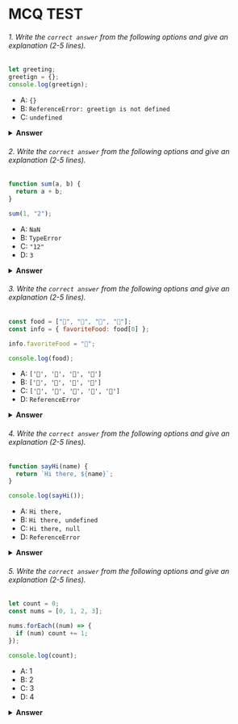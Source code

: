 
  <h1>MCQ TEST</h1>


###### 1. Write the `correct answer` from the following options and give an explanation (2-5 lines).

```javascript
let greeting;
greetign = {};
console.log(greetign);
```

- A: `{}`
- B: `ReferenceError: greetign is not defined`
- C: `undefined`

<details><summary><b>Answer</b></summary>
<p>

#### Answer: B: `ReferenceError: greetign is not defined`

<i>In the code provided, there is a typo in the variable name. It should be greeting, but it is mistakenly written as greetign. As a result, when you try to log greetign, JavaScript will throw a ReferenceError because the variable greetign has not been defined.</i>

</p>
</details>

###### 2. Write the `correct answer` from the following options and give an explanation (2-5 lines).

```javascript
function sum(a, b) {
  return a + b;
}

sum(1, "2");
```

- A: `NaN`
- B: `TypeError`
- C: `"12"`
- D: `3`

<details><summary><b>Answer</b></summary>
<p>

#### Answer: C: `"12"`

<i>In JavaScript, when you use the + operator with a string and a number, JavaScript converts the number to a string and performs string concatenation. In this case, "2" is treated as a string, so the + operator concatenates it with the number 1, resulting in the string "12".</i>

</p>
</details>

###### 3. Write the `correct answer` from the following options and give an explanation (2-5 lines).

```javascript
const food = ["🍕", "🍫", "🥑", "🍔"];
const info = { favoriteFood: food[0] };

info.favoriteFood = "🍝";

console.log(food);
```

- A: `['🍕', '🍫', '🥑', '🍔']`
- B: `['🍝', '🍫', '🥑', '🍔']`
- C: `['🍝', '🍕', '🍫', '🥑', '🍔']`
- D: `ReferenceError`

<details><summary><b>Answer</b></summary>
<p>

#### Answer: A: `['🍕', '🍫', '🥑', '🍔']`

<i>In the code, the info.favoriteFood property is initially assigned the value "🍕", which is the first element of the food array. Later, it is reassigned to "🍝". However, this reassignment does not modify the food array in any way. Therefore, when you log the food array, it remains unchanged, containing ['🍕', '🍫', '🥑', '🍔'].</i>

</p>
</details>

###### 4. Write the `correct answer` from the following options and give an explanation (2-5 lines).

```javascript
function sayHi(name) {
  return `Hi there, ${name}`;
}

console.log(sayHi());
```

- A: `Hi there,`
- B: `Hi there, undefined`
- C: `Hi there, null`
- D: `ReferenceError`

<details><summary><b>Answer</b></summary>
<p>

#### Answer: B: `Hi there, undefined`

<i>In the sayHi function, there is a parameter name that is expected to be passed when calling the function. However, in the console.log statement, the sayHi function is called without providing any argument. In this case, name becomes undefined, so the function returns "Hi there, undefined".</i>

</p>
</details>

###### 5. Write the `correct answer` from the following options and give an explanation (2-5 lines).

```javascript
let count = 0;
const nums = [0, 1, 2, 3];

nums.forEach((num) => {
  if (num) count += 1;
});

console.log(count);
```

- A: 1
- B: 2
- C: 3
- D: 4

<details><summary><b>Answer</b></summary>
<p>

#### Answer: B: 2

<i>The forEach loop iterates over each element in the nums array and increments the count variable by 1 for each element that is truthy. In JavaScript, the number 0 is considered falsy, while all other numbers, including 1, 2, and 3, are considered truthy. Therefore, the loop increments count by 1 for the values 1, 2, and 3, resulting in a final count value of 2.</i>

</p>
</details>
